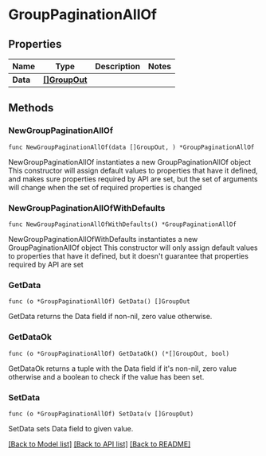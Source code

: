 # GroupPaginationAllOf

## Properties

Name | Type | Description | Notes
------------ | ------------- | ------------- | -------------
**Data** | [**[]GroupOut**](GroupOut.md) |  | 

## Methods

### NewGroupPaginationAllOf

`func NewGroupPaginationAllOf(data []GroupOut, ) *GroupPaginationAllOf`

NewGroupPaginationAllOf instantiates a new GroupPaginationAllOf object
This constructor will assign default values to properties that have it defined,
and makes sure properties required by API are set, but the set of arguments
will change when the set of required properties is changed

### NewGroupPaginationAllOfWithDefaults

`func NewGroupPaginationAllOfWithDefaults() *GroupPaginationAllOf`

NewGroupPaginationAllOfWithDefaults instantiates a new GroupPaginationAllOf object
This constructor will only assign default values to properties that have it defined,
but it doesn't guarantee that properties required by API are set

### GetData

`func (o *GroupPaginationAllOf) GetData() []GroupOut`

GetData returns the Data field if non-nil, zero value otherwise.

### GetDataOk

`func (o *GroupPaginationAllOf) GetDataOk() (*[]GroupOut, bool)`

GetDataOk returns a tuple with the Data field if it's non-nil, zero value otherwise
and a boolean to check if the value has been set.

### SetData

`func (o *GroupPaginationAllOf) SetData(v []GroupOut)`

SetData sets Data field to given value.



[[Back to Model list]](../README.md#documentation-for-models) [[Back to API list]](../README.md#documentation-for-api-endpoints) [[Back to README]](../README.md)


